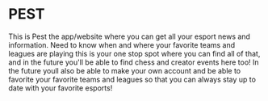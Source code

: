 
# PEST
This is Pest the app/website where you can get all your esport news and information. Need to know when and where your favorite teams and leagues are playing this is your one stop spot where you can find all of that, and in the future you'll be able to find chess and creator events here too! In the future youll 
also be able to make your own account and be able to favorite your favorite teams and leagues so that you can always stay up to date with your favorite esports!
